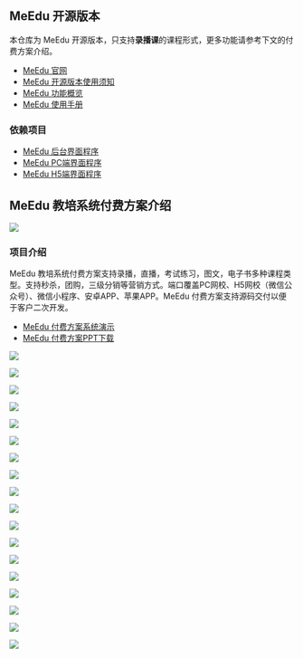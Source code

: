 ## MeEdu 开源版本

本仓库为 MeEdu 开源版本，只支持**录播课**的课程形式，更多功能请参考下文的付费方案介绍。

* [MeEdu 官网](https://meedu.vip)
* [MeEdu 开源版本使用须知](https://www.yuque.com/meedu/fvvkbf/amfw7z)
* [MeEdu 功能概览](https://www.yuque.com/meedu/fvvkbf/gpx5ed)
* [MeEdu 使用手册](https://www.yuque.com/meedu/fvvkbf)

### 依赖项目

+ [MeEdu 后台界面程序](https://github.com/meedu/backend-v2)
+ [MeEdu PC端界面程序](https://github.com/meedu/pc-v1)
+ [MeEdu H5端界面程序](https://github.com/meedu/h5-v1)

## MeEdu 教培系统付费方案介绍

![](https://meedu.cloud.oss.meedu.vip/github/1.jpg)

### 项目介绍

MeEdu 教培系统付费方案支持录播，直播，考试练习，图文，电子书多种课程类型。支持秒杀，团购，三级分销等营销方式。端口覆盖PC网校、H5网校（微信公众号）、微信小程序、安卓APP、苹果APP。MeEdu 付费方案支持源码交付以便于客户二次开发。
  
* [MeEdu 付费方案系统演示](https://meedu.vip/cases.html)  
* [MeEdu 付费方案PPT下载](https://www.yuque.com/meedu/fvvkbf/fhaxpe)
  
  
![](https://meedu.cloud.oss.meedu.vip/github/2.jpeg)

![](https://meedu.cloud.oss.meedu.vip/github/3.jpeg)

![](https://meedu.cloud.oss.meedu.vip/github/4.jpeg)

![](https://meedu.cloud.oss.meedu.vip/github/5.jpeg)

![](https://meedu.cloud.oss.meedu.vip/github/6.jpeg)

![](https://meedu.cloud.oss.meedu.vip/github/7.jpeg)

![](https://meedu.cloud.oss.meedu.vip/github/8.jpeg)

![](https://meedu.cloud.oss.meedu.vip/github/9.jpeg)

![](https://meedu.cloud.oss.meedu.vip/github/10.jpeg)

![](https://meedu.cloud.oss.meedu.vip/github/11.jpeg)

![](https://meedu.cloud.oss.meedu.vip/github/12.jpeg)

![](https://meedu.cloud.oss.meedu.vip/github/13.jpeg)

![](https://meedu.cloud.oss.meedu.vip/github/14.jpeg)

![](https://meedu.cloud.oss.meedu.vip/github/15.jpeg)

![](https://meedu.cloud.oss.meedu.vip/github/16.jpeg)

![](https://meedu.cloud.oss.meedu.vip/github/17.jpeg)

![](https://meedu.cloud.oss.meedu.vip/github/18.jpeg)

![](https://meedu.cloud.oss.meedu.vip/github/19.jpeg)
